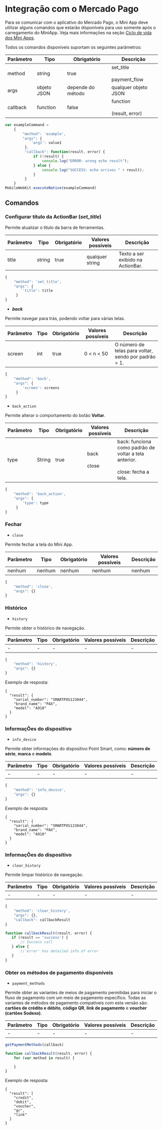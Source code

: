 # Integração com o Mercado Pago

Para se comunicar com o aplicativo do Mercado Pago, o Mini App deve utilizar alguns comandos que estarão disponíveis para uso somente após o carregamento do MiniApp. Veja mais informações na seção [Ciclo de vida dos Mini Apps]().

Todos os comandos disponíveis suportam os seguintes parâmetros:

| Parâmetro  | Tipo  | Obrigatório  | Descrição |
| --- | --- | --- | --- |
| method | string | true | set_title <br><br> payment_flow | 
| args | objeto JSON  | depende do método | qualquer objeto JSON | 
| callback | function | false | function <br><br> (result, error) | 

```javascript
var exampleCommand =
    {
        "method": 'example',
        "args": {
            'arg1': value1
         },
         "callback": function(result, error) {
             if (!result) {
                 console.log("ERROR: wrong echo result");
             } else {
                 console.log("SUCCESS: echo arrives " + result);
             }
         }
    }
MobileWebKit.executeNative(exampleCommand)
```

## Comandos

### Configurar título da ActionBar (*set_title*)

Permite atualizar o título da barra de ferramentas.

| Parâmetro  | Tipo  | Obrigatório  | Valores possíveis | Descrição |
| --- | --- | --- | --- | --- |
| title | string | true | qualquer string | Texto a ser exibido na ActionBar. | 

```javascript
{
    "method": 'set_title',
    "args": {
        'title': title
     }
}
```

* **_back_**

Permite navegar para trás, podendo voltar para várias telas.

| Parâmetro  | Tipo  | Obrigatório  | Valores possíveis | Descrição |
| --- | --- | --- | --- | --- |
| screen | int | true | 0 < n < 50 | O número de telas para voltar, sendo por padrão = 1. | 

```javascript
{
    "method": 'back',
    "args": {
        'screen': screens
     }
}
```

* `back_action`

Permite alterar o comportamento do botão **Voltar**.

| Parâmetro  | Tipo  | Obrigatório  | Valores possíveis | Descrição |
| --- | --- | --- | --- | --- |
| type | String | true | back  <br><br> close | back: funciona como padrão de voltar a tela anterior. <br><br> close: fecha a tela.| 

```javascript
{
    "method": 'back_action',
    "args": {
        'type': type
     }
}
```

### Fechar

* `close`

Permite fechar a tela do Mini App. 

| Parâmetro  | Tipo  | Obrigatório  | Valores possíveis | Descrição |
| --- | --- | --- | --- | --- |
| nenhum | nenhum | nenhum | nenhum| nenhum |

```javascript
{
    "method": 'close',
    "args": {}
}
```

### Histórico

* `history`

Permite obter o histórico de navegação.

| Parâmetro  | Tipo  | Obrigatório  | Valores possíveis | Descrição |
| --- | --- | --- | --- | --- |
| - | - | - | - | - |

```javascript
{
    "method": 'history',
    "args": {}
}
```

Exemplo de resposta:

```
{
  "result": {
    "serial_number": "SMARTPOS123044",
    "brand_name": "PAX",
    "model": "A910"
  }
}
``` 

### InformaçÕes do dispositivo

* `info_device`

Permite obter informações do dispositivo Point Smart, como: **número de série**, **marca** e **modelo**.

| Parâmetro  | Tipo  | Obrigatório  | Valores possíveis | Descrição |
| --- | --- | --- | --- | --- |
| - | - | - | - | - |

```javascript
{
    "method": 'info_device',
    "args": {}
}
```

Exemplo de resposta:

```
{
  "result": {
    "serial_number": "SMARTPOS123044",
    "brand_name": "PAX",
    "model": "A910"
  }
}
``` 

### InformaçÕes do dispositivo

* `clear_history`

Permite limpar histórico de navegação.

| Parâmetro  | Tipo  | Obrigatório  | Valores possíveis | Descrição |
| --- | --- | --- | --- | --- |
| - | - | - | - | - |

```javascript
{
    "method": 'clear_history',
    "args": {},
    "callback": callbackResult
}

function callbackResult(result, error) {
   if (result == 'success') {
       // Success call
   } else {
       //'error' has detailed info of error
   }
}
```

### Obter os métodos de pagamento disponíveis

* `payment_methods`

Permite obter as variantes de meios de pagamento permitidas para iniciar o fluxo de pagamento com um meio de pagamento específico. Todas as variantes de métodos de pagamento compatíveis com esta versão são: **cartões de crédito e débito**, **código QR**, **link de pagamento** e **voucher (cartões Sodexo)**.

| Parâmetro  | Tipo  | Obrigatório  | Valores possíveis | Descrição |
| --- | --- | --- | --- | --- |
| - | - | - | - | - |

```javascript
getPaymentMethods(callback)

function callbackResult(result, error) {
    for (var method in result) {

    }
}
```

Exemplo de resposta:

```
{
  "result": [
    "credit",
    "debit",
    "voucher",
    "qr",
    "link"
  ]
}
``` 